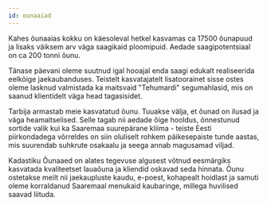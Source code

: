 ```yaml
---
id: ounaaiad
---
```


Kahes õunaaias kokku on käesoleval hetkel kasvamas ca 17500 õunapuud ja lisaks väiksem arv väga saagikaid ploomipuid. Aedade saagipotentsiaal on ca 200 tonni õunu.

Tänase päevani oleme suutnud igal hooajal enda saagi edukalt realiseerida eelkõige jaekaubanduses. Teistelt kasvatajatelt lisatoorainet sisse ostes oleme lasknud valmistada ka maitsvaid "Tehumardi" segumahlasid, mis on saanud klientidelt väga head tagasisidet.

Tarbija armastab meie kasvatatud õunu. Tuuakse välja, et õunad on ilusad ja väga heamaitselised. Selle tagab nii aedade õige hooldus, õnnestunud sortide valik kui ka Saaremaa suurepärane kliima - teiste Eesti piirkondadega võrreldes on siin oluliselt rohkem päikesepaiste tunde aastas, mis suurendab suhkrute osakaalu ja seega annab magusamad viljad.

Kadastiku Õunaaed on alates tegevuse algusest võtnud eesmärgiks kasvatada kvaliteetset lauaõuna ja kliendid oskavad seda hinnata. Õunu ostetakse meilt nii jaekaupluste kaudu, e-poest, kohapealt hoidlast ja samuti oleme korraldanud Saaremaal menukaid kaubaringe, millega huvilised saavad liituda.
